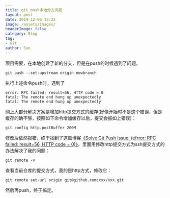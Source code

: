 ```yaml
---
title: git push本地分支问题
layout: post
date: 2019-12-06 15:23
image: /assets/images/
headerImage: false
category: Blog
tag:
- Git
author: Sun
---
```


项目需要，在本地创建了新的分支，但是在push的时候遇到了问题。

<!--more-->

```shell
git push --set-upstream origin newbranch
```

执行上述命令push时，遇到了

```shell
error: RPC failed; result=56, HTTP code = 0
fatal: The remote end hung up unexpectedly
fatal: The remote end hung up unexpectedly
```

网上大部分解决方案是增加http提交方式的缓存(好像开始时不是这个错误，但是缓存的确不够，按照如下命令增加缓存以后，提交会报如上错误)：

```shell
git config http.postBuffer 200M
```

修改后依然报错，终于找到了这篇博客[《Solve Git Push Issue: (efrror: RPC failed; result=56, HTTP code = 0)》](https://blog.csdn.net/Dream_loving/article/details/15812311)，里面用修改http提交方式为ssh提交方式的办法解决了我的问题：

```shell
git remote -v
```

查看当前仓库的提交方式，我的是http方式，修改它：

```shell
git remote set-url origin git@github.com:xxx/xxx.git
```

然后再push，终于搞定。

